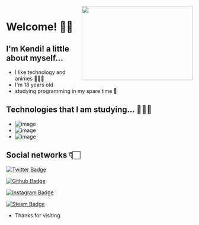 <img align="right" width="300" height="200" src="https://www.icegif.com/wp-content/uploads/luffy-icegif.gif">

# Welcome! ✌🏻
## I'm Kendi! a little about myself...

* I like technology and animes 🕵🏻‍♂️
* I'm 18 years old
* studying programming in my spare time 👾

## Technologies that I am studying... 👨🏻‍💻
* ![image](https://img.shields.io/badge/HTML5-E34F26?style=for-the-badge&logo=html5&logoColor=white)
* ![image](https://img.shields.io/badge/CSS3-1572B6?style=for-the-badge&logo=css3&logoColor=white)
* ![image](https://img.shields.io/badge/JavaScript-F7DF1E?style=for-the-badge&logo=javascript&logoColor=black)

## Social networks 👇🏻
[![Twitter Badge](https://img.shields.io/badge/-Twitter-1ca0f1?style=flat-square&labelColor=1ca0f1&logo=twitter&logoColor=white&link=https://twitter.com/DenaN81320282)](https://twitter.com/DenaN81320282)

[![Github Badge](https://img.shields.io/badge/-Github-000?style=flat-square&logo=Github&logoColor=white&link=https://github.com/Hashimoto1312)](https://github.com/Hashimoto1312)

[![Instagram Badge](https://img.shields.io/badge/Instagram-E4405F?style=for-the-badge&logo=instagram&logoColor=white&link=https://www.instagram.com/hashimoto01_01/)](https://www.instagram.com/hashimoto01_01/)

[![Steam Badge](https://img.shields.io/badge/Steam-000000?style=for-the-badge&logo=steam&logoColor=white)](https://steamcommunity.com/id/Hashimoto1221/)
  
* Thanks for visiting.


